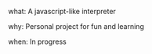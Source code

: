 what: A javascript-like interpreter

why:  Personal project for fun and learning

when: In progress
